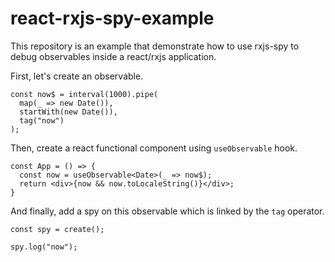# react-rxjs-spy-example

This repository is an example that demonstrate how to use rxjs-spy to debug observables inside a react/rxjs application.

First, let's create an observable.

```tsx
const now$ = interval(1000).pipe(
  map(_ => new Date()),
  startWith(new Date()),
  tag("now")
);
```

Then, create a react functional component using `useObservable` hook.

```tsx
const App = () => {
  const now = useObservable<Date>(_ => now$);  
  return <div>{now && now.toLocaleString()}</div>;
}
```

And finally, add a spy on this observable which is linked by the `tag` operator.

```tsx
const spy = create();

spy.log("now");
```